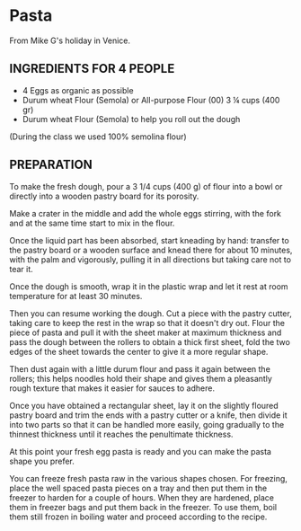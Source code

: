 # Pasta

From Mike G's holiday in Venice.

## INGREDIENTS FOR 4 PEOPLE

* 4 Eggs as organic as possible
* Durum wheat Flour (Semola) or All-purpose Flour (00) 3 ¼ cups (400 gr)
* Durum wheat Flour (Semola) to help you roll out the dough

(During the class we used 100% semolina flour)

## PREPARATION

To make the fresh dough, pour a 3 1/4 cups (400 g) of flour into a bowl or directly into a wooden pastry board for its porosity.

Make a crater in the middle and add the whole eggs stirring, with the fork and at the same time start to mix in the flour.

Once the liquid part has been absorbed, start kneading by hand: transfer to the pastry board or a wooden surface and knead there for about 10 minutes, with the palm and vigorously, pulling it in all directions but taking care not to tear it.

Once the dough is smooth, wrap it in the plastic wrap and let it rest at room temperature for at least 30 minutes.

Then you can resume working the dough. Cut a piece with the pastry cutter, taking care to keep the rest in the wrap so that it doesn't dry out. Flour the piece of pasta and pull it with the sheet maker at maximum thickness and pass the dough between the rollers to obtain a thick first sheet, fold the two edges of the sheet towards the center to give it a more regular shape.

Then dust again with a little durum flour and pass it again between the rollers; this helps noodles hold their shape and gives them a pleasantly rough texture that makes it easier for sauces to adhere. 

Once you have obtained a rectangular sheet, lay it on the slightly floured pastry board and trim the ends with a pastry cutter or a knife, then divide it into two parts so that it can be handled more easily, going gradually to the thinnest thickness until it reaches the penultimate thickness.

At this point your fresh egg pasta is ready and you can make the pasta shape you prefer.

You can freeze fresh pasta raw in the various shapes chosen. For freezing, place the well spaced pasta pieces on a tray and then put them in the freezer to harden for a couple of hours. When they are hardened, place them in freezer bags and put them back in the freezer. To use them, boil them still frozen in boiling water and proceed according to the recipe.

